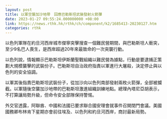 ```yaml
---
layout: post
title: 以軍空襲加沙地帶　回應巴勒斯坦武裝發射火箭彈
date: 2023-01-27 09:55:24.000000000 +08:00
link: https://news.rthk.hk/rthk/ch/component/k2/1685413-20230127.htm
categories: rthk
---
```


以色列軍隊在約旦河西岸城市傑寧突擊搜查一個難民營期間，與巴勒斯坦人衝突，至少9名巴人喪生，是西岸超過20年來最致命的一次突襲行動。

以色列說，情報顯示巴勒斯坦伊斯蘭聖戰組織以難民營為據點，行動是要逮捕正策劃大規模襲擊的武裝份子。巴勒斯坦自治政府指責以軍進行大屠殺，決定停止與以色列的安全協調。

以軍其後指責巴勒斯坦武裝份子，從加沙向以色列南部發射兩枚火箭彈，全部被攔截。以軍隨後空襲加沙地帶的巴勒斯坦激進組織訓練地點。總理內塔尼亞胡表示，不打算讓局勢升級，但命令安全部隊保持警惕。

外交官透露，阿聯酋、中國和法國已要求聯合國安理會就事件召開閉門會議。美國國務卿布林肯下星期亦會前往埃及、以色列和約旦河西岸，商討最新局勢。
